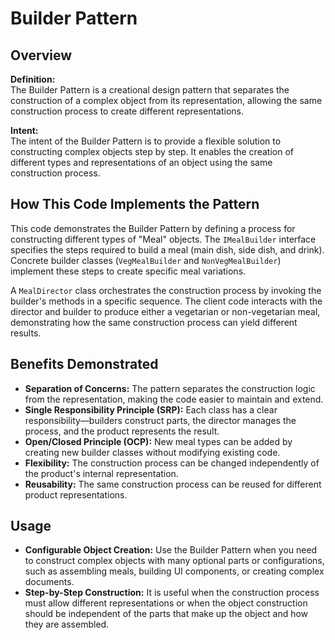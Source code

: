 # Builder Pattern

## Overview

**Definition:**  
The Builder Pattern is a creational design pattern that separates the construction of a complex object from its representation, allowing the same construction process to create different representations.

**Intent:**  
The intent of the Builder Pattern is to provide a flexible solution to constructing complex objects step by step. It enables the creation of different types and representations of an object using the same construction process.

## How This Code Implements the Pattern

This code demonstrates the Builder Pattern by defining a process for constructing different types of "Meal" objects. The `IMealBuilder` interface specifies the steps required to build a meal (main dish, side dish, and drink). Concrete builder classes (`VegMealBuilder` and `NonVegMealBuilder`) implement these steps to create specific meal variations.

A `MealDirector` class orchestrates the construction process by invoking the builder's methods in a specific sequence. The client code interacts with the director and builder to produce either a vegetarian or non-vegetarian meal, demonstrating how the same construction process can yield different results.

## Benefits Demonstrated

- **Separation of Concerns:** The pattern separates the construction logic from the representation, making the code easier to maintain and extend.
- **Single Responsibility Principle (SRP):** Each class has a clear responsibility—builders construct parts, the director manages the process, and the product represents the result.
- **Open/Closed Principle (OCP):** New meal types can be added by creating new builder classes without modifying existing code.
- **Flexibility:** The construction process can be changed independently of the product's internal representation.
- **Reusability:** The same construction process can be reused for different product representations.

## Usage

- **Configurable Object Creation:** Use the Builder Pattern when you need to construct complex objects with many optional parts or configurations, such as assembling meals, building UI components, or creating complex documents.
- **Step-by-Step Construction:** It is useful when the construction process must allow different representations or when the object construction should be independent of the parts that make up the object and how they are assembled.